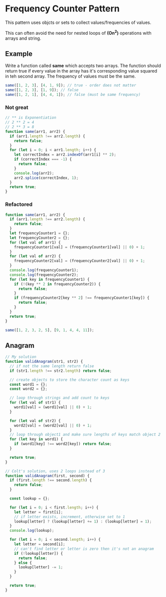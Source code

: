 # Frequency Counter Pattern

This pattern uses objcts or sets to collect values/frequencies of values.

This can often avoid the need for nested loops of **(On<sup>2</sup>)** operations with arrays and string.

## Example

Write a function called **same** which accepts two arrays. The function should return true if every value in the array has it's corresponding value squared in teh second array. The frequency of values must be the same.

```javascript
same([1, 2, 3], [4, 1, 9]); // true - order does not matter
same([1, 2, 3], [1, 9]); // false
same([1, 2, 1], [4, 4, 1]); // false (must be same frequency)
```

### Not great

```javascript
// ** is Exponentiation
// 2 ** 2 = 4
// 2 ** 3 = 8
function same(arr1, arr2) {
  if (arr1.length !== arr2.length) {
    return false;
  }
  for (let i = 0; i < arr1.length; i++) {
    let correctIndex = arr2.indexOf(arr1[i] ** 2);
    if (correctIndex === -1) {
      return false;
    }
    console.log(arr2);
    arr2.splice(correctIndex, 1);
  }
  return true;
}
```

### Refactored

```javascript
function same(arr1, arr2) {
  if (arr1.length !== arr2.length) {
    return false;
  }
  let frequencyCounter1 = {};
  let frequencyCounter2 = {};
  for (let val of arr1) {
    frequencyCounter1[val] = (frequencyCounter1[val] || 0) + 1;
  }
  for (let val of arr2) {
    frequencyCounter2[val] = (frequencyCounter2[val] || 0) + 1;
  }
  console.log(frequencyCounter1);
  console.log(frequencyCounter2);
  for (let key in frequencyCounter1) {
    if (!(key ** 2 in frequencyCounter2)) {
      return false;
    }
    if (frequencyCounter2[key ** 2] !== frequencyCounter1[key]) {
      return false;
    }
  }
  return true;
}

same([1, 2, 3, 2, 5], [9, 1, 4, 4, 11]);
```

## Anagram

```javascript
// My solution
function validAnagram(str1, str2) {
  // if not the same length return false
  if (str1.length !== str2.length) return false;

  // create objects to store the character count as keys
  const word1 = {};
  const word2 = {};

  // loop through strings and add count to keys
  for (let val of str1) {
    word1[val] = (word1[val] || 0) + 1;
  }

  for (let val of str2) {
    word2[val] = (word2[val] || 0) + 1;
  }
  // loop through object1 and make sure lengths of keys match object 2
  for (let key in word1) {
    if (word1[key] !== word2[key]) return false;
  }

  return true;
}

// Colt's solution, uses 2 loops instead of 3
function validAnagram(first, second) {
  if (first.length !== second.length) {
    return false;
  }

  const lookup = {};

  for (let i = 0; i < first.length; i++) {
    let letter = first[i];
    // if letter exists, increment, otherwise set to 1
    lookup[letter] ? (lookup[letter] += 1) : (lookup[letter] = 1);
  }
  console.log(lookup);

  for (let i = 0; i < second.length; i++) {
    let letter = second[i];
    // can't find letter or letter is zero then it's not an anagram
    if (!lookup[letter]) {
      return false;
    } else {
      lookup[letter] -= 1;
    }
  }

  return true;
}
```
